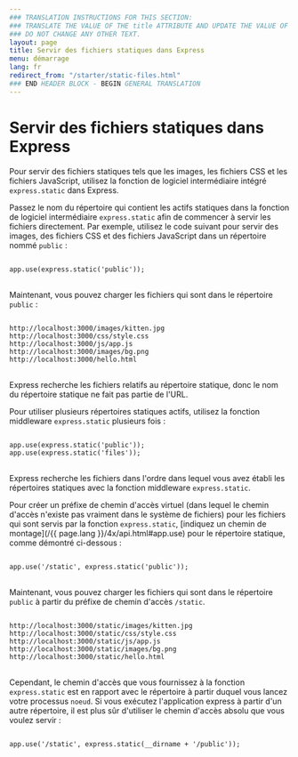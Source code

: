 ```yaml
---
### TRANSLATION INSTRUCTIONS FOR THIS SECTION:
### TRANSLATE THE VALUE OF THE title ATTRIBUTE AND UPDATE THE VALUE OF THE lang ATTRIBUTE. 
### DO NOT CHANGE ANY OTHER TEXT. 
layout: page
title: Servir des fichiers statiques dans Express
menu: démarrage
lang: fr
redirect_from: "/starter/static-files.html"
### END HEADER BLOCK - BEGIN GENERAL TRANSLATION
---
```


# Servir des fichiers statiques dans Express

Pour servir des fichiers statiques tels que les images, les
fichiers CSS et les fichiers JavaScript, utilisez la fonction de
logiciel intermédiaire intégré `express.static` dans Express.

Passez le nom du répertoire qui contient les actifs
statiques dans la fonction de logiciel intermédiaire
`express.static` afin de commencer à servir
les fichiers directement. Par exemple, utilisez le code suivant pour
servir des images, des fichiers CSS et des fichiers JavaScript dans
un répertoire nommé `public` :

<pre>
<code class="language-javascript" translate="no">
app.use(express.static('public'));
</code>
</pre>

Maintenant, vous pouvez charger les fichiers qui sont dans le
répertoire `public` :

<pre>
<code class="language-javascript" translate="no">
http://localhost:3000/images/kitten.jpg
http://localhost:3000/css/style.css
http://localhost:3000/js/app.js
http://localhost:3000/images/bg.png
http://localhost:3000/hello.html
</code>
</pre>

<div class="doc-box doc-info">
Express recherche les fichiers relatifs au répertoire statique, donc
le nom du répertoire statique ne fait pas partie de l'URL.
</div>

Pour utiliser plusieurs répertoires statiques actifs,
utilisez la fonction middleware
`express.static` plusieurs fois : 

<pre>
<code class="language-javascript" translate="no">
app.use(express.static('public'));
app.use(express.static('files'));
</code>
</pre>

Express recherche les fichiers dans l'ordre dans lequel vous
avez établi les répertoires statiques avec la fonction middleware `express.static`.

Pour créer un préfixe de chemin d'accès virtuel (dans lequel le
chemin d'accès n'existe pas vraiment dans le système de fichiers)
pour les fichiers qui sont servis par la fonction
`express.static`, [indiquez un
chemin de montage](/{{ page.lang }}/4x/api.html#app.use) pour le répertoire statique, comme démontré
ci-dessous :

<pre>
<code class="language-javascript" translate="no">
app.use('/static', express.static('public'));
</code>
</pre>

Maintenant, vous pouvez charger les fichiers qui sont dans le
répertoire `public` à partir du préfixe de chemin
d'accès `/static`.

<pre>
<code class="language-javascript" translate="no">
http://localhost:3000/static/images/kitten.jpg
http://localhost:3000/static/css/style.css
http://localhost:3000/static/js/app.js
http://localhost:3000/static/images/bg.png
http://localhost:3000/static/hello.html
</code>
</pre>

Cependant, le chemin d'accès que vous fournissez à la
fonction `express.static` est en rapport avec
le répertoire à partir duquel vous lancez votre processus `noeud`. Si
vous exécutez l'application express à partir d'un autre répertoire, il
est plus sûr d'utiliser le chemin d'accès absolu que vous voulez
servir :

<pre>
<code class="language-javascript" translate="no">
app.use('/static', express.static(__dirname + '/public'));
</code>
</pre>

